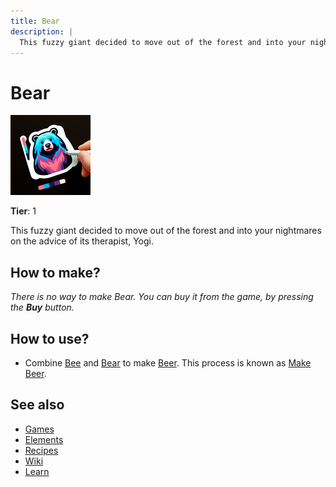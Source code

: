 ```yaml
---
title: Bear
description: |
  This fuzzy giant decided to move out of the forest and into your nightmares on the advice of its therapist, Yogi.
---
```

# Bear

![](../images/item.bear.png)

**Tier**: 1

This fuzzy giant decided to move out of the forest and into your nightmares on the advice of its therapist, Yogi.

## How to make?

_There is no way to make Bear. You can buy it from the game, by pressing the **Buy** button._

## How to use?

* Combine [Bee](/wiki/elements/bee) and [Bear](/wiki/elements/bear) to make [Beer](/wiki/elements/beer). This process is known as [Make Beer](/wiki/recipes/make-beer).

## See also

* [Games](/wiki/games)
* [Elements](/wiki/elements)
* [Recipes](/wiki/recipes)
* [Wiki](/wiki/index)
* [Learn](/learn/index)